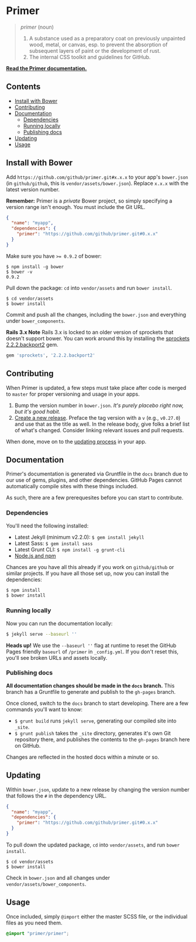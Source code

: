 # Primer

> *primer* (noun)
>
> 1. A substance used as a preparatory coat on previously unpainted wood, metal, or canvas, esp. to prevent the absorption of subsequent layers of paint or the development of rust.
> 2. The internal CSS toolkit and guidelines for GitHub.

[**Read the Primer documentation.**](http://github.github.com/primer)

## Contents

- [Install with Bower](#install-with-bower)
- [Contributing](#contributing)
- [Documentation](#documentation)
  - [Dependencies](#dependencies)
  - [Running locally](#running-locally)
  - [Publishing docs](#publishing-docs)
- [Updating](#updating)
- [Usage](#usage)

## Install with Bower

Add `https://github.com/github/primer.git#x.x.x` to your app's `bower.json` (in `github/github`, this is `vendor/assets/bower.json`). Replace `x.x.x` with the latest version number.

**Remember:** Primer is a *private* Bower project, so simply specifying a version range isn't enough. You must include the Git URL.

``` json
{
  "name": "myapp",
  "dependencies": {
    "primer": "https://github.com/github/primer.git#0.x.x"
  }
}
```

Make sure you have `>= 0.9.2` of bower:

```
$ npm install -g bower
$ bower -v
0.9.2
```

Pull down the package: `cd` into `vendor/assets` and run `bower install`.

```
$ cd vendor/assets
$ bower install
```

Commit and push all the changes, including the `bower.json` and everything under `bower_components`.

**Rails 3.x Note** Rails 3.x is locked to an older version of sprockets that doesn't support bower. You can work around this by installing the [sprockets 2.2.2.backport2](http://rubygems.org/gems/sprockets/versions/2.2.2.backport2) gem.

``` ruby
gem 'sprockets', '2.2.2.backport2'
```

## Contributing

When Primer is updated, a few steps must take place after code is merged to `master` for proper versioning and usage in your apps.

1. Bump the version number in `bower.json`. *It's purely placebo right now, but it's good habit.*
2. [Create a new release](/github/primer/releases/new). Preface the tag version with a `v` (e.g., `v0.27.0`) and use that as the title as well. In the release body, give folks a brief list of what's changed. Consider linking relevant issues and pull requests.

When done, move on to the [updating process](#updating) in your app.

## Documentation

Primer's documentation is generated via Gruntfile in the `docs` branch due to our use of gems, plugins, and other dependencies. GitHub Pages cannot automatically compile sites with these things included.

As such, there are a few prerequesites before you can start to contribute.

### Dependencies

You'll need the following installed:

- Latest Jekyll (minimum v2.2.0): `$ gem install jekyll`
- Latest Sass: `$ gem install sass`
- Latest Grunt CLI: `$ npm install -g grunt-cli`
- [Node.js and npm](http://nodejs.org/download/)

Chances are you have all this already if you work on `github/github` or similar projects. If you have all those set up, now you can install the dependencies:

```bash
$ npm install
$ bower install
```

### Running locally

Now you can run the documentation locally:

```bash
$ jekyll serve --baseurl ''
```

**Heads up!** We use the `--baseurl ''` flag at runtime to reset the GitHub Pages friendly `baseurl` of `/primer` in `_config.yml`. If you don't reset this, you'll see broken URLs and assets locally.

### Publishing docs

**All documentation changes should be made in the `docs` branch.** This branch has a Gruntfile to generate and publish to the `gh-pages` branch.

Once cloned, switch to the `docs` branch to start developing. There are a few commands you'll want to know:

- `$ grunt build` runs `jekyll serve`, generating our compiled site into `_site`.
- `$ grunt publish` takes the `_site` directory, generates it's own Git repository there, and publishes the contents to the `gh-pages` branch here on GitHub.

Changes are reflected in the hosted docs within a minute or so.

## Updating

Within `bower.json`, update to a new release by changing the version number that follows the `#` in the dependency URL.

```json
{
  "name": "myapp",
  "dependencies": {
    "primer": "https://github.com/github/primer.git#0.x.x"
  }
}
```

To pull down the updated package, `cd` into `vendor/assets`, and run `bower install`.

```
$ cd vendor/assets
$ bower install
```

Check in `bower.json` and all changes under `vendor/assets/bower_components`.

## Usage

Once included, simply `@import` either the master SCSS file, or the individual files as you need them.

```scss
@import "primer/primer";
```
